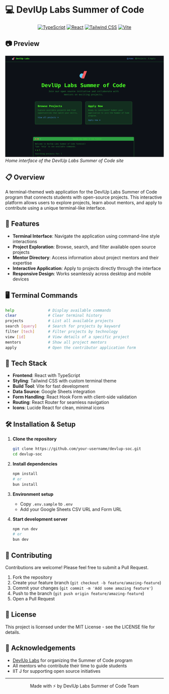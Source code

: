 # 💻 DevlUp Labs Summer of Code

<div align="center">

[![TypeScript](https://img.shields.io/badge/TypeScript-007ACC?style=for-the-badge&logo=typescript&logoColor=white&labelColor=282828)](https://www.typescriptlang.org/)
[![React](https://img.shields.io/badge/React-20232A?style=for-the-badge&logo=react&logoColor=61DAFB&labelColor=282828)](https://reactjs.org/)
[![Tailwind CSS](https://img.shields.io/badge/Tailwind_CSS-38B2AC?style=for-the-badge&logo=tailwind-css&logoColor=white&labelColor=282828)](https://tailwindcss.com/)
[![Vite](https://img.shields.io/badge/Vite-B73BFE?style=for-the-badge&logo=vite&logoColor=FFD62E&labelColor=282828)](https://vitejs.dev/)

</div>


## 📷 Preview

![DevlUp Labs Summer of Code Terminal](public/screenshots/screenshot.png)
*Home interface of the DevlUp Labs Summer of Code site*
## 📋 Overview

A terminal-themed web application for the DevlUp Labs Summer of Code program that connects students with open-source projects. This interactive platform allows users to explore projects, learn about mentors, and apply to contribute using a unique terminal-like interface.

## 🚀 Features

- **Terminal Interface**: Navigate the application using command-line style interactions
- **Project Exploration**: Browse, search, and filter available open source projects
- **Mentor Directory**: Access information about project mentors and their expertise
- **Interactive Application**: Apply to projects directly through the interface
- **Responsive Design**: Works seamlessly across desktop and mobile devices

## 🖥️ Terminal Commands

```bash
help               # Display available commands
clear              # Clear terminal history
projects           # List all available projects
search [query]     # Search for projects by keyword
filter [tech]      # Filter projects by technology
view [id]          # View details of a specific project
mentors            # Show all project mentors
apply              # Open the contributor application form
```

## 🔧 Tech Stack

- **Frontend**: React with TypeScript
- **Styling**: Tailwind CSS with custom terminal theme
- **Build Tool**: Vite for fast development
- **Data Source**: Google Sheets integration
- **Form Handling**: React Hook Form with client-side validation
- **Routing**: React Router for seamless navigation
- **Icons**: Lucide React for clean, minimal icons

## 🛠️ Installation & Setup

1. **Clone the repository**
   ```bash
   git clone https://github.com/your-username/devlup-soc.git
   cd devlup-soc
   ```

2. **Install dependencies**
   ```bash
   npm install
   # or
   bun install
   ```

3. **Environment setup**
   - Copy `.env.sample` to `.env`
   - Add your Google Sheets CSV URL and Form URL

4. **Start development server**
   ```bash
   npm run dev
   # or
   bun dev
   ```

## 🤝 Contributing

Contributions are welcome! Please feel free to submit a Pull Request.

1. Fork the repository
2. Create your feature branch (`git checkout -b feature/amazing-feature`)
3. Commit your changes (`git commit -m 'Add some amazing feature'`)
4. Push to the branch (`git push origin feature/amazing-feature`)
5. Open a Pull Request

## 📄 License

This project is licensed under the MIT License - see the LICENSE file for details.

## 🙏 Acknowledgements

- [DevlUp Labs](https://devluplabs.tech/#/) for organizing the Summer of Code program
- All mentors who contribute their time to guide students
- IIT J for supporting open source initiatives

---

<div align="center">
Made with ⚡ by DevlUp Labs Summer of Code Team
</div>
